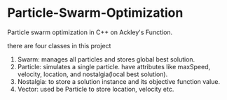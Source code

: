 # Particle-Swarm-Optimization
Particle swarm optimization in C++ on Ackley's Function.

there are four classes in this project
1) Swarm: manages all particles and stores global best solution. 
2) Particle: simulates a single particle. have attributes like maxSpeed, velocity, location, and nostalgia(local best solution).
3) Nostalgia: to store a solution instance and its objective function value.
4) Vector: used be Particle to store location, velocity etc.
